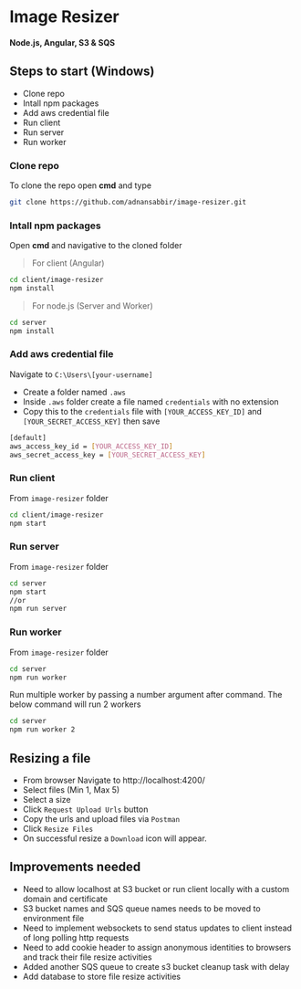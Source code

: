 # Image Resizer
#### Node.js, Angular, S3 & SQS

## Steps to start (Windows)
- Clone repo
- Intall npm packages
- Add aws credential file
- Run client
- Run server
- Run worker

### Clone repo
To clone the repo open **cmd** and type
```sh
git clone https://github.com/adnansabbir/image-resizer.git
```

### Intall npm packages
Open **cmd** and navigative to the cloned folder
> For client (Angular)
```sh
cd client/image-resizer
npm install
```
> For node.js (Server and Worker)
```sh
cd server
npm install
```

### Add aws credential file
Navigate to `C:\Users\[your-username]`
- Create a folder named `.aws`
- Inside `.aws` folder create a file named `credentials` with no extension
- Copy this to the `credentials` file with `[YOUR_ACCESS_KEY_ID]` and  `[YOUR_SECRET_ACCESS_KEY]` then save
```sh
[default]
aws_access_key_id = [YOUR_ACCESS_KEY_ID]
aws_secret_access_key = [YOUR_SECRET_ACCESS_KEY]
```

### Run client
From `image-resizer` folder
```sh
cd client/image-resizer
npm start
```

### Run server
From `image-resizer` folder
```sh
cd server
npm start
//or
npm run server
```

### Run worker
From `image-resizer` folder
```sh
cd server
npm run worker
```
Run multiple worker by passing a number argument after command. The below command will run 2 workers
```sh
cd server
npm run worker 2
```

## Resizing a file
- From browser Navigate to http://localhost:4200/
- Select files (Min 1, Max 5)
- Select a size
- Click `Request Upload Urls` button
- Copy the urls and upload files via `Postman`
- Click `Resize Files`
- On successful resize a `Download` icon will appear.


## Improvements needed

- Need to allow localhost at S3 bucket or run client locally with a custom domain and certificate
- S3 bucket names and SQS queue names needs to be moved to environment file
- Need to implement websockets to send status updates to client instead of long polling http requests
- Need to add cookie header to assign anonymous identities to browsers and track their file resize activities
- Added another SQS queue to create s3 bucket cleanup task with delay
- Add database to store file resize activities
